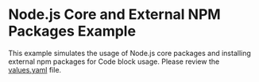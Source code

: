 # Node.js Core and External NPM Packages Example

This example simulates the usage of Node.js core packages and installing external npm packages for Code block usage. Please review the [values.yaml](values.yaml) file.